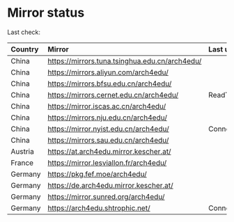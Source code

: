 <script src="./time.js"></script>
# Mirror status
Last check: <script type="text/javascript">localize(1753291621.206551);</script>

|Country|Mirror|Last update|
|:------|:-----|:----------|
|China|https://mirrors.tuna.tsinghua.edu.cn/arch4edu/|<script type="text/javascript">localize(1753253682);</script>|
|China|https://mirrors.aliyun.com/arch4edu/|<script type="text/javascript">localize(1753253682);</script>|
|China|https://mirrors.bfsu.edu.cn/arch4edu/|<script type="text/javascript">localize(1753210186);</script>|
|China|https://mirrors.cernet.edu.cn/arch4edu/|ReadTimeout|
|China|https://mirror.iscas.ac.cn/arch4edu/|<script type="text/javascript">localize(1753253682);</script>|
|China|https://mirrors.nju.edu.cn/arch4edu/|<script type="text/javascript">localize(1753210186);</script>|
|China|https://mirror.nyist.edu.cn/arch4edu/|ConnectionError|
|China|https://mirrors.sau.edu.cn/arch4edu/|<script type="text/javascript">localize(1752994001);</script>|
|Austria|https://at.arch4edu.mirror.kescher.at/|<script type="text/javascript">localize(1753253682);</script>|
|France|https://mirror.lesviallon.fr/arch4edu/|<script type="text/javascript">localize(1753253682);</script>|
|Germany|https://pkg.fef.moe/arch4edu/|<script type="text/javascript">localize(1753253682);</script>|
|Germany|https://de.arch4edu.mirror.kescher.at/|<script type="text/javascript">localize(1753253682);</script>|
|Germany|https://mirror.sunred.org/arch4edu/|<script type="text/javascript">localize(1753253682);</script>|
|Germany|https://arch4edu.shtrophic.net/|ConnectionError|

<script src="./tablefilter/tablefilter.js"></script>
<script src="./table.js"></script>